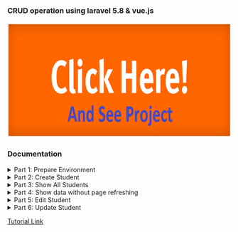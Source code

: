 ### CRUD operation using laravel 5.8 & vue.js

   <a href="#" target="_blank">
      <img src="storage/images/click_me.png" width="auto" height="260">
   </a>

### Documentation

<details>
   <summary>Part 1: Prepare Environment</summary>

      1. install laravel 5.8
         i. composer create-project --prefer-dist laravel/laravel vue "5.8.*"

      2. install vue
         i. [node install](https://nodejs.org/en/download/)
         ii. npm install

      3. create database and setup .env
         i. dbName: vue

      4. create student model and schema
         i. php artisan make:model Student -m
            name, email, phone
         ii. php artisan migrate

      5. create StudentController
         i. php artisan make:controller StudentController

      6. active laravel default authentication
         i. php artisan make:auth
</details>

<details>
   <summary>Part 2: Create Student</summary>

      1. npm run watch
      2. create component for creating student
         i. js/components/ [CreateComponent];

      3. register this in app.js
         i. app.js/
         ii. Vue.component('create-component', require('./components/CreateComponent.vue').default);
         iii. home.blade.php [<create-component></create-component>]

      4. bind model
         i. CreateComponent.vue [ <input v-model="name, email, phone etc...">]
         ii. CreateComponent.vue [export default{
                                    data(){
                                       return{
                                          name : '',
                                          email : '',
                                          phone : ''
                                       }
                                    }, //No need this, it use for 'v-model' work or not...
                                 ]

      5. create method for save student
         i. CreateComponent.vue [export default{
                                    methods : {
                                       saveStudent(){
                                          alert('text'); //no need this
                                 ]

      6. create axios post method and send date
         i. CreateComponent.vue  [export default{
                                    methods : {
                                       saveStudent(){
                                          axios.post('save_student', {
                                             name : this.name,
                                             email : this.email,
                                             phone : this.phone,
                                          }).then(response => console.log(response));
                                 ]

      7. create route web.php
         i. web.php [Route::post('/save_student', 'StudentController@save_student');]

      8. create method in controller and store student data
         i. StudentController.php [
                  use App\Student;
                  public function save_student(){
                     $student = new Student;
                     $student->name = request()->name;
                     $student->email = request()->email;
                     $student->phone = request()->phone;
                     $student->save();
                     return 'Insert successfully';
                  }
            ]
</details>

<details>
   <summary>Part 3: Show All Students</summary>

      1. Show all students in the same component which we use for create student.

      2. Use laravel vue pagination package for fetching data and show with pagination.
         i. [laravel vue pagination](https://github.com/gilbitron/laravel-vue-pagination)

</details>

<details>
   <summary>Part 4: Show data without page refreshing</summary>

      1. Call the function which we use for fetching data e.i getResults()
         after saving data/student.
</details>

<details>
   <summary>Part 5: Edit Student</summary>

      1. Use bootstrap modal for edit student

      2. Mew data for edit student

      3. Create method for edit student

      4. Create axios get method for fetching specific student data

      5. Create  route in web.php

      6. Create method in controller and return specefic student data

      7. Show student data on edit form
</details>

<details>
   <summary>Part 6: Update Student</summary>

      1. Create a method for update that will fire on click event

      2. Set id in data that we can use on update specific student data

      3. Create axios put and send request

      4. Create route in web.php

      5. Create method in controller and update student data

      6. Hide modal after submit data

      7. Show student data after update without page refresh
</details>

[Tutorial Link](https://www.youtube.com/playlist?list=PLE_gxCZQDh4-55n7ZoY3vgXUla7IMnVY0)